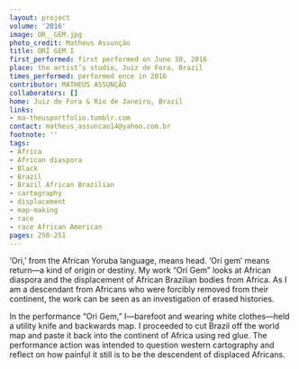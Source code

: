 ```yaml
---
layout: project
volume: '2016'
image: OR__GEM.jpg
photo_credit: Matheus Assunção
title: ORÍ GEM I
first_performed: first performed on June 30, 2016
place: the artist’s studio, Juiz de Fora, Brazil
times_performed: performed once in 2016
contributor: MATHEUS ASSUNÇÃO
collaborators: []
home: Juiz de Fora & Rio de Janeiro, Brazil
links:
- ma-theusportfolio.tumblr.com
contact: matheus_assuncao14@yahoo.com.br
footnote: ''
tags:
- Africa
- African diaspora
- Black
- Brazil
- Brazil African Brazilian
- cartography
- displacement
- map-making
- race
- race African American
pages: 250-251
---
```


‘Orí,’ from the African Yoruba language, means head. ‘Orí gem’ means return—a kind of origin or destiny. My work “Orí Gem” looks at African diaspora and the displacement of African Brazilian bodies from Africa. As I am a descendant from Africans who were forcibly removed from their continent, the work can be seen as an investigation of erased histories.

In the performance “Ori Gem,” I—barefoot and wearing white clothes—held a utility knife and backwards map. I proceeded to cut Brazil off the world map and paste it back into the continent of Africa using red glue. The performance action was intended to question western cartography and reflect on how painful it still is to be the descendent of displaced Africans.
